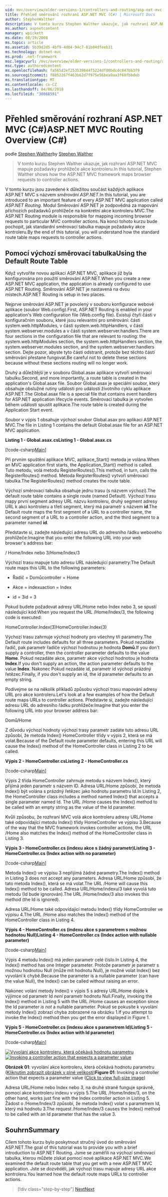 ```yaml
---
uid: mvc/overview/older-versions-1/controllers-and-routing/asp-net-mvc-routing-overview-cs
title: Přehled směrování rozhraní ASP.NET MVC (C#) | Microsoft Docs
author: StephenWalther
description: V tomto kurzu Stephen Walther ukazuje, jak rozhraní ASP.NET MVC mapuje požadavky prohlížeče akce kontroleru.
ms.author: aspnetcontent
manager: wpickett
ms.date: 08/19/2008
ms.topic: article
ms.assetid: 5b39d2d5-4bf9-4d04-94c7-81b84dfeeb31
ms.technology: dotnet-mvc
ms.prod: .net-framework
msc.legacyurl: /mvc/overview/older-versions-1/controllers-and-routing/asp-net-mvc-routing-overview-cs
msc.type: authoredcontent
ms.openlocfilehash: fa565d2ef253539844f5224df00bdcdc047bb3f9
ms.sourcegitcommit: f8852267f463b62d7f975e56bea9aa3f68fbbdeb
ms.translationtype: MT
ms.contentlocale: cs-CZ
ms.lasthandoff: 04/06/2018
ms.locfileid: "30868591"
---
```

<a name="aspnet-mvc-routing-overview-c"></a><span data-ttu-id="f8347-103">Přehled směrování rozhraní ASP.NET MVC (C#)</span><span class="sxs-lookup"><span data-stu-id="f8347-103">ASP.NET MVC Routing Overview (C#)</span></span>
====================
<span data-ttu-id="f8347-104">podle [Stephen Walther](https://github.com/StephenWalther)</span><span class="sxs-lookup"><span data-stu-id="f8347-104">by [Stephen Walther](https://github.com/StephenWalther)</span></span>

> <span data-ttu-id="f8347-105">V tomto kurzu Stephen Walther ukazuje, jak rozhraní ASP.NET MVC mapuje požadavky prohlížeče akce kontroleru.</span><span class="sxs-lookup"><span data-stu-id="f8347-105">In this tutorial, Stephen Walther shows how the ASP.NET MVC framework maps browser requests to controller actions.</span></span>


<span data-ttu-id="f8347-106">V tomto kurzu jsou zavedené k důležitou součást každých aplikace ASP.NET MVC s názvem *směrování ASP.NET*.</span><span class="sxs-lookup"><span data-stu-id="f8347-106">In this tutorial, you are introduced to an important feature of every ASP.NET MVC application called *ASP.NET Routing*.</span></span> <span data-ttu-id="f8347-107">Modul Směrování ASP.NET je zodpovědná za mapování příchozích požadavků prohlížeče na konkrétní akce kontroleru MVC.</span><span class="sxs-lookup"><span data-stu-id="f8347-107">The ASP.NET Routing module is responsible for mapping incoming browser requests to particular MVC controller actions.</span></span> <span data-ttu-id="f8347-108">Na konci tohoto kurzu bude pochopit, jak standardní směrovací tabulka mapuje požadavky akce kontroleru.</span><span class="sxs-lookup"><span data-stu-id="f8347-108">By the end of this tutorial, you will understand how the standard route table maps requests to controller actions.</span></span>

## <a name="using-the-default-route-table"></a><span data-ttu-id="f8347-109">Pomocí výchozí směrovací tabulka</span><span class="sxs-lookup"><span data-stu-id="f8347-109">Using the Default Route Table</span></span>

<span data-ttu-id="f8347-110">Když vytvoříte novou aplikaci ASP.NET MVC, aplikace již byla konfigurována pro použití směrování ASP.NET.</span><span class="sxs-lookup"><span data-stu-id="f8347-110">When you create a new ASP.NET MVC application, the application is already configured to use ASP.NET Routing.</span></span> <span data-ttu-id="f8347-111">Směrování ASP.NET je nastavená na dvou místech.</span><span class="sxs-lookup"><span data-stu-id="f8347-111">ASP.NET Routing is setup in two places.</span></span>

<span data-ttu-id="f8347-112">Nejprve směrování ASP.NET je povolený v souboru konfigurace webové aplikace (soubor Web.config).</span><span class="sxs-lookup"><span data-stu-id="f8347-112">First, ASP.NET Routing is enabled in your application's Web configuration file (Web.config file).</span></span> <span data-ttu-id="f8347-113">Existují čtyři části v konfiguračním souboru, které jsou relevantní pro směrování: části system.web.httpModules, v části system.web.httpHandlers, v části system.webserver.modules a v části system.webserver.handlers.</span><span class="sxs-lookup"><span data-stu-id="f8347-113">There are four sections in the configuration file that are relevant to routing: the system.web.httpModules section, the system.web.httpHandlers section, the system.webserver.modules section, and the system.webserver.handlers section.</span></span> <span data-ttu-id="f8347-114">Dejte pozor, abyste tyto části odstranit, protože bez těchto částí směrování přestane fungovat.</span><span class="sxs-lookup"><span data-stu-id="f8347-114">Be careful not to delete these sections because without these sections routing will no longer work.</span></span>

<span data-ttu-id="f8347-115">Druhý a důležitější je v souboru Global.asax aplikace vytvoří směrovací tabulku.</span><span class="sxs-lookup"><span data-stu-id="f8347-115">Second, and more importantly, a route table is created in the application's Global.asax file.</span></span> <span data-ttu-id="f8347-116">Soubor Global.asax je speciální soubor, který obsahuje obslužné rutiny události pro události životního cyklu aplikace ASP.NET.</span><span class="sxs-lookup"><span data-stu-id="f8347-116">The Global.asax file is a special file that contains event handlers for ASP.NET application lifecycle events.</span></span> <span data-ttu-id="f8347-117">Směrovací tabulka je vytvořen během události spustit aplikace.</span><span class="sxs-lookup"><span data-stu-id="f8347-117">The route table is created during the Application Start event.</span></span>

<span data-ttu-id="f8347-118">Soubor v výpis 1 obsahuje výchozí soubor Global.asax pro aplikaci ASP.NET MVC.</span><span class="sxs-lookup"><span data-stu-id="f8347-118">The file in Listing 1 contains the default Global.asax file for an ASP.NET MVC application.</span></span>

<span data-ttu-id="f8347-119">**Listing 1 - Global.asax.cs**</span><span class="sxs-lookup"><span data-stu-id="f8347-119">**Listing 1 - Global.asax.cs**</span></span>

[!code-csharp[Main](asp-net-mvc-routing-overview-cs/samples/sample1.cs)]

<span data-ttu-id="f8347-120">Při prvním spuštění aplikace MVC, aplikace\_Start() metoda je volána.</span><span class="sxs-lookup"><span data-stu-id="f8347-120">When an MVC application first starts, the Application\_Start() method is called.</span></span> <span data-ttu-id="f8347-121">Tuto metodu, volá metodu RegisterRoutes().</span><span class="sxs-lookup"><span data-stu-id="f8347-121">This method, in turn, calls the RegisterRoutes() method.</span></span> <span data-ttu-id="f8347-122">Metoda RegisterRoutes() vytvoří směrovací tabulka.</span><span class="sxs-lookup"><span data-stu-id="f8347-122">The RegisterRoutes() method creates the route table.</span></span>

<span data-ttu-id="f8347-123">Výchozí směrovací tabulka obsahuje jednu trasu (s názvem výchozí).</span><span class="sxs-lookup"><span data-stu-id="f8347-123">The default route table contains a single route (named Default).</span></span> <span data-ttu-id="f8347-124">Výchozí trasu mapy první segment adresy URL názvu kontroleru, druhý segment adresy URL k akci kontroleru a třetí segment, který má parametr s názvem **id**.</span><span class="sxs-lookup"><span data-stu-id="f8347-124">The Default route maps the first segment of a URL to a controller name, the second segment of a URL to a controller action, and the third segment to a parameter named **id**.</span></span>

<span data-ttu-id="f8347-125">Představte si, zadejte následující adresu URL do adresního řádku webového prohlížeče:</span><span class="sxs-lookup"><span data-stu-id="f8347-125">Imagine that you enter the following URL into your web browser's address bar:</span></span>

<span data-ttu-id="f8347-126">/ Home/Index nebo 3</span><span class="sxs-lookup"><span data-stu-id="f8347-126">/Home/Index/3</span></span>

<span data-ttu-id="f8347-127">Výchozí trasu mapuje tuto adresu URL následující parametry:</span><span class="sxs-lookup"><span data-stu-id="f8347-127">The Default route maps this URL to the following parameters:</span></span>

- <span data-ttu-id="f8347-128">Řadič = Domů</span><span class="sxs-lookup"><span data-stu-id="f8347-128">controller = Home</span></span>

- <span data-ttu-id="f8347-129">Akce = indexu</span><span class="sxs-lookup"><span data-stu-id="f8347-129">action = Index</span></span>

- <span data-ttu-id="f8347-130">id = 3</span><span class="sxs-lookup"><span data-stu-id="f8347-130">id = 3</span></span>

<span data-ttu-id="f8347-131">Pokud budete požadovat adresy URL/Home nebo Index nebo 3, se spustí následující kód:</span><span class="sxs-lookup"><span data-stu-id="f8347-131">When you request the URL /Home/Index/3, the following code is executed:</span></span>

<span data-ttu-id="f8347-132">HomeController.Index(3)</span><span class="sxs-lookup"><span data-stu-id="f8347-132">HomeController.Index(3)</span></span>

<span data-ttu-id="f8347-133">Výchozí trasu zahrnuje výchozí hodnoty pro všechny tři parametry.</span><span class="sxs-lookup"><span data-stu-id="f8347-133">The Default route includes defaults for all three parameters.</span></span> <span data-ttu-id="f8347-134">Pokud nezadáte řadič, pak parametr řadiče výchozí hodnotou je hodnota **Domů**.</span><span class="sxs-lookup"><span data-stu-id="f8347-134">If you don't supply a controller, then the controller parameter defaults to the value **Home**.</span></span> <span data-ttu-id="f8347-135">Pokud nezadáte akce, parametr akce výchozí hodnotou je hodnota **Index**.</span><span class="sxs-lookup"><span data-stu-id="f8347-135">If you don't supply an action, the action parameter defaults to the value **Index**.</span></span> <span data-ttu-id="f8347-136">Nakonec Pokud nezadáte id, parametr id výchozí prázdný řetězec.</span><span class="sxs-lookup"><span data-stu-id="f8347-136">Finally, if you don't supply an id, the id parameter defaults to an empty string.</span></span>

<span data-ttu-id="f8347-137">Podívejme se na několik příkladů způsobu výchozí trasu mapování adresy URL pro akce kontroleru.</span><span class="sxs-lookup"><span data-stu-id="f8347-137">Let's look at a few examples of how the Default route maps URLs to controller actions.</span></span> <span data-ttu-id="f8347-138">Představte si, zadejte následující adresu URL do adresního řádku prohlížeče:</span><span class="sxs-lookup"><span data-stu-id="f8347-138">Imagine that you enter the following URL into your browser address bar:</span></span>

<span data-ttu-id="f8347-139">Domů</span><span class="sxs-lookup"><span data-stu-id="f8347-139">/Home</span></span>

<span data-ttu-id="f8347-140">Z důvodu výchozí hodnoty výchozí trasy parametr zadáte tuto adresu URL způsobí, že metoda Index() HomeController třídy v výpis 2, která se má volat.</span><span class="sxs-lookup"><span data-stu-id="f8347-140">Because of the Default route parameter defaults, entering this URL will cause the Index() method of the HomeController class in Listing 2 to be called.</span></span>

<span data-ttu-id="f8347-141">**Výpis 2 - HomeController.cs**</span><span class="sxs-lookup"><span data-stu-id="f8347-141">**Listing 2 - HomeController.cs**</span></span>

[!code-csharp[Main](asp-net-mvc-routing-overview-cs/samples/sample2.cs)]

<span data-ttu-id="f8347-142">Výpis 2 třída HomeController zahrnuje metodu s názvem Index(), který přijímá jeden parametr s názvem ID. Adresa URL/Home způsobí, že metoda Index() být volána s prázdný řetězec jako hodnotu parametru Id.</span><span class="sxs-lookup"><span data-stu-id="f8347-142">In Listing 2, the HomeController class includes a method named Index() that accepts a single parameter named Id. The URL /Home causes the Index() method to be called with an empty string as the value of the Id parameter.</span></span>

<span data-ttu-id="f8347-143">Kvůli způsobu, že rozhraní MVC volá akce kontroleru adresy URL/Home také odpovídající metodu Index() třídy HomeController ve výpisu 3.</span><span class="sxs-lookup"><span data-stu-id="f8347-143">Because of the way that the MVC framework invokes controller actions, the URL /Home also matches the Index() method of the HomeController class in Listing 3.</span></span>

<span data-ttu-id="f8347-144">**Výpis 3 - HomeController.cs (indexu akce s žádný parametr)**</span><span class="sxs-lookup"><span data-stu-id="f8347-144">**Listing 3 - HomeController.cs (Index action with no parameter)**</span></span>

[!code-csharp[Main](asp-net-mvc-routing-overview-cs/samples/sample3.cs)]

<span data-ttu-id="f8347-145">Metoda Index() ve výpisu 3 nepřijímá žádné parametry.</span><span class="sxs-lookup"><span data-stu-id="f8347-145">The Index() method in Listing 3 does not accept any parameters.</span></span> <span data-ttu-id="f8347-146">Adresa URL/Home způsobí, že tato metoda Index(), která se má volat.</span><span class="sxs-lookup"><span data-stu-id="f8347-146">The URL /Home will cause this Index() method to be called.</span></span> <span data-ttu-id="f8347-147">Adresa URL/Home/indexu/3 také vyvolá tuto metodu (Id bude ignorován).</span><span class="sxs-lookup"><span data-stu-id="f8347-147">The URL /Home/Index/3 also invokes this method (the Id is ignored).</span></span>

<span data-ttu-id="f8347-148">Adresa URL/Home také odpovídající metodu Index() třídy HomeController ve výpisu 4.</span><span class="sxs-lookup"><span data-stu-id="f8347-148">The URL /Home also matches the Index() method of the HomeController class in Listing 4.</span></span>

<span data-ttu-id="f8347-149">**Výpis 4 - HomeController.cs (indexu akce s parametrem s možnou hodnotou Null)**</span><span class="sxs-lookup"><span data-stu-id="f8347-149">**Listing 4 - HomeController.cs (Index action with nullable parameter)**</span></span>

[!code-csharp[Main](asp-net-mvc-routing-overview-cs/samples/sample4.cs)]

<span data-ttu-id="f8347-150">Výpis 4 metodu Index() má jeden parametr celé číslo.</span><span class="sxs-lookup"><span data-stu-id="f8347-150">In Listing 4, the Index() method has one Integer parameter.</span></span> <span data-ttu-id="f8347-151">Protože parametr je parametr s možnou hodnotou Null (může mít hodnotu Null), je možné volat Index() bez vyvolání k chybě.</span><span class="sxs-lookup"><span data-stu-id="f8347-151">Because the parameter is a nullable parameter (can have the value Null), the Index() can be called without raising an error.</span></span>

<span data-ttu-id="f8347-152">Nakonec volání metody Index() v výpis 5 s adresy URL/Home dojde k výjimce od parametr Id *není* parametr hodnotu Null.</span><span class="sxs-lookup"><span data-stu-id="f8347-152">Finally, invoking the Index() method in Listing 5 with the URL /Home causes an exception since the Id parameter *is not* a nullable parameter.</span></span> <span data-ttu-id="f8347-153">Pokud se pokusíte k vyvolání metody Index() zobrazí chyba zobrazené na obrázku 1.</span><span class="sxs-lookup"><span data-stu-id="f8347-153">If you attempt to invoke the Index() method then you get the error displayed in Figure 1.</span></span>

<span data-ttu-id="f8347-154">**Výpis 5 - HomeController.cs (indexu akce s parametrem Id)**</span><span class="sxs-lookup"><span data-stu-id="f8347-154">**Listing 5 - HomeController.cs (Index action with Id parameter)**</span></span>

[!code-csharp[Main](asp-net-mvc-routing-overview-cs/samples/sample5.cs)]


<span data-ttu-id="f8347-155">[![Vyvolání akce kontroleru, která očekává hodnotu parametru](asp-net-mvc-routing-overview-cs/_static/image1.jpg)](asp-net-mvc-routing-overview-cs/_static/image1.png)</span><span class="sxs-lookup"><span data-stu-id="f8347-155">[![Invoking a controller action that expects a parameter value](asp-net-mvc-routing-overview-cs/_static/image1.jpg)](asp-net-mvc-routing-overview-cs/_static/image1.png)</span></span>

<span data-ttu-id="f8347-156">**Obrázek 01**: vyvolání akce kontroleru, která očekává hodnotu parametru ([Kliknutím zobrazit obrázek v plné velikosti](asp-net-mvc-routing-overview-cs/_static/image2.png))</span><span class="sxs-lookup"><span data-stu-id="f8347-156">**Figure 01**: Invoking a controller action that expects a parameter value ([Click to view full-size image](asp-net-mvc-routing-overview-cs/_static/image2.png))</span></span>


<span data-ttu-id="f8347-157">Adresa URL/Home nebo Index nebo 3, na druhé straně funguje správně, pomocí akce kontroleru indexu v výpis 5.</span><span class="sxs-lookup"><span data-stu-id="f8347-157">The URL /Home/Index/3, on the other hand, works just fine with the Index controller action in Listing 5.</span></span> <span data-ttu-id="f8347-158">Žádost o /Home/Index/3 způsobí, že metoda Index() volat s parametrem Id, který má hodnotu 3.</span><span class="sxs-lookup"><span data-stu-id="f8347-158">The request /Home/Index/3 causes the Index() method to be called with an Id parameter that has the value 3.</span></span>

## <a name="summary"></a><span data-ttu-id="f8347-159">Souhrn</span><span class="sxs-lookup"><span data-stu-id="f8347-159">Summary</span></span>

<span data-ttu-id="f8347-160">Cílem tohoto kurzu bylo poskytnout stručný úvod do směrování ASP.NET.</span><span class="sxs-lookup"><span data-stu-id="f8347-160">The goal of this tutorial was to provide you with a brief introduction to ASP.NET Routing.</span></span> <span data-ttu-id="f8347-161">Jsme se zaměřili na výchozí směrovací tabulka, kterou můžete získat pomocí nové aplikace ASP.NET MVC.</span><span class="sxs-lookup"><span data-stu-id="f8347-161">We examined the default route table that you get with a new ASP.NET MVC application.</span></span> <span data-ttu-id="f8347-162">Jste se dozvěděli, jak výchozí trasu mapuje adresy URL akce kontroleru.</span><span class="sxs-lookup"><span data-stu-id="f8347-162">You learned how the default route maps URLs to controller actions.</span></span>

> [!div class="step-by-step"]
> [<span data-ttu-id="f8347-163">Next</span><span class="sxs-lookup"><span data-stu-id="f8347-163">Next</span></span>](understanding-action-filters-cs.md)
